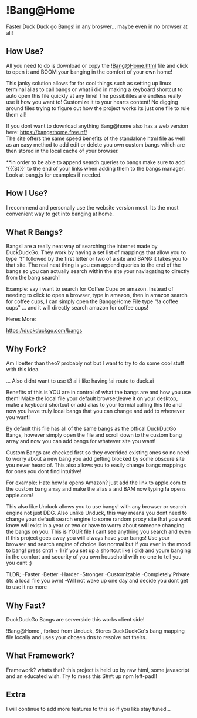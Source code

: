 # !Bang@Home

Faster Duck Duck go Bangs! in any broswer... maybe even in no browser at all!


## How Use? 
All you need to do is download or copy the !Bang@Home.html file and click to open it and BOOM your banging in the comfort of your own home!

This janky solution allows for for cool things such as setting up linux terminal alias to call bangs or what i did in making a keyboard shortcut to auto open this file quickly at any time!
The possibilites are endless really use it how you want to! Customize it to your hearts content! No digging around files trying to figure out how the project works its just one file to rule them all!

If you dont want to download anything Bang@home also has a web version here: https://bangathome.free.nf/  
The site  offers  the same speed benefits of the standalone html file as well as an easy method to add edit or delete you own custom bangs which are then stored in the local cache of your browser.


**in order to be able to append search queries to bangs make sure to add '{{{S}}}' to the end of your links when adding them to the bangs manager. Look at bang.js for examples if needed.

## How I Use?

I recommend and personally use the website version most. Its the most convenient way to get into banging at home.

## What R Bangs?

Bangs! are a really neat way of searching the internet made by DuckDuckGo.
They work by having a set list of mappings that allow you to type "!" followed by the first letter or two of a site and BANG it takes you to that site. The real neat thing is you can append queries to the end of the bangs so you can actually search within the site your naviagating to directly from the bang search! 

Example: say i want to search for Coffee Cups on amazon. Instead of needing to click to open a browser, type in amazon, then in amazon search for coffee cups,  I can simply open the Bang@Home File type "!a coffee cups" ... and it will  directly search amazon for coffee cups!

Heres More: 

https://duckduckgo.com/bangs


## Why Fork?

Am I better than theo? probably not but I want to try to do some cool stuff with this idea.

... Also didnt want to use t3 ai i like having !ai route to duck.ai

Benefits of this is YOU are in control of what the bangs are and how you use them! Make the local file your default browser,leave it on your desktop, make a keyboard shortcut  or add alias to your termial calling this file and now you have truly local bangs that you can change and add to whenever you want!

By default this file has all of the same bangs as the offical DuckDucGo Bangs, however simply open the file and scroll down to the custom bang array and now you can add bangs for whatever site you want! 

Custom Bangs are checked first so they overrided existing ones so no need to worry about a new bang you add getting blocked by some obscure site you never heard of. This also allows you to easily change bangs mappings for ones you dont find intuitive!

For example: Hate how !a opens Amazon? just add the link to apple.com to the custom bang array and make the alias a and BAM now typing !a opens apple.com!

This also like Unduck allows you to use bangs! with any browser or search engine not just DDG. Also unlike Unduck, this way means you dont need to change your default search engine to some random proxy site that you wont know will exist in a year or two or have to worry about someone changing the bangs on you. This is YOUR file I cant see anything you search and even if this project goes away you will always have your bangs! Use your browser and search engine of choice like normal but if you ever in the mood to bang! press cntrl + 1 (if you set up a shortcut like i did)  and youre banging in the comfort and security of you own household with no one to tell you you cant ;)

TLDR;
-Faster
-Better
-Harder
-Stronger
-Customizable
-Completely Private (its a local file you own)
-Will not wake up one day and decide you dont get to use it no more




## Why Fast?

DuckDuckGo Bangs are serverside this works client side!

!Bang@Home , forked from Unduck, Stores DuckDuckGo's bang mapping file locally and uses your chosen dns to resolve not theirs. 

## What Framework?
Framework? whats that? this project is held up by raw html, some javascript and an educated wish. Try to mess this S##t up npm left-pad!!


## Extra
I will continue to add more features to this so if you like stay tuned...



